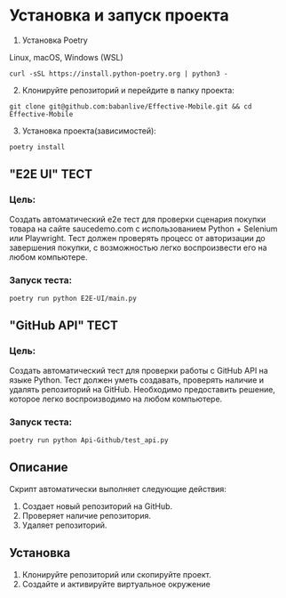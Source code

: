 # Установка и запуск проекта

1. Установка Poetry

Linux, macOS, Windows (WSL)

```shell
curl -sSL https://install.python-poetry.org | python3 -
```

2. Клонируйте репозиторий и перейдите в папку проекта:

```shell
git clone git@github.com:babanlive/Effective-Mobile.git && cd Effective-Mobile
```

3. Установка проекта(зависимостей):

```shell
poetry install
```

## "E2E UI" ТЕСТ

### Цель:
Создать автоматический e2e тест для проверки сценария покупки товара на сайте saucedemo.com с использованием Python + Selenium или Playwright. Тест должен проверять процесс от авторизации до завершения покупки, с возможностью легко воспроизвести его на любом компьютере.

### Запуск теста:

```shell
poetry run python E2E-UI/main.py
```

## "GitHub API" ТЕСТ

### Цель:
Создать автоматический тест для проверки работы с GitHub API на языке Python. Тест должен уметь создавать, проверять наличие и удалять репозиторий на GitHub. Необходимо предоставить решение, которое легко воспроизводимо на любом компьютере.

### Запуск теста:

```shell
poetry run python Api-Github/test_api.py  
```

## Описание
Скрипт автоматически выполняет следующие действия:
1. Создает новый репозиторий на GitHub.
2. Проверяет наличие репозитория.
3. Удаляет репозиторий.

## Установка
1. Клонируйте репозиторий или скопируйте проект.
2. Создайте и активируйте виртуальное окружение
